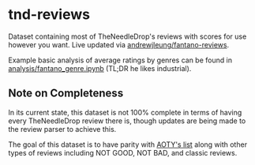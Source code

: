 # tnd-reviews

Dataset containing most of TheNeedleDrop's reviews with scores for use however you want. Live updated via [andrewjleung/fantano-reviews](https://github.com/andrewjleung/fantano-reviews).

Example basic analysis of average ratings by genres can be found in [analysis/fantano_genre.ipynb](https://github.com/andrewjleung/tnd-reviews/blob/main/analysis/fantano_genre.ipynb) (TL;DR he likes industrial).

## Note on Completeness

In its current state, this dataset is not 100% complete in terms of having every TheNeedleDrop review there is, though updates are being made to the review parser to achieve this.

The goal of this dataset is to have parity with [AOTY's list](https://www.albumoftheyear.org/publication/57-the-needle-drop/) along with other types of reviews including NOT GOOD, NOT BAD, and classic reviews.
